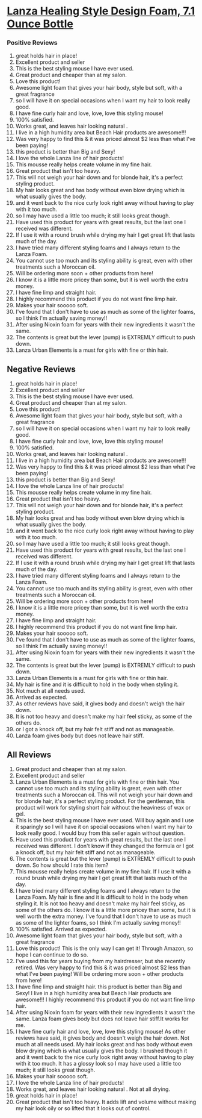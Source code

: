 # [Lanza Healing Style Design Foam, 7.1 Ounce Bottle](https://products.checkmycream.com/products/Lanza-Healing-Style-Design-Foam-7.1-Ounce-Bottle.html)

### Positive Reviews

<ol>
      <li>great holds hair in place!</li>
      <li>Excellent product and seller</li>
      <li>This is the best styling mouse I have ever used.  </li>
      <li>Great product and cheaper than at my salon.</li>
      <li>Love this product!  </li>
      <li>Awesome light foam that gives your hair body, style but soft, with a great fragrance</li>
      <li>so I will have it on special occasions when I want my hair to look really good.  </li>
      <li>I have fine curly hair and love, love, love this styling mouse!</li>
      <li>100% satisfied.  </li>
      <li>Works great, and leaves hair looking natural .</li>
      <li>I live in a high humidity area but Beach Hair products are awesome!!!</li>
      <li>Was very happy to find this &amp; it was priced almost $2 less than what I&#x27;ve been paying!</li>
      <li>this product is better than Big and Sexy!</li>
      <li>I love the whole Lanza line of hair products!</li>
      <li>This mousse really helps create volume in my fine hair.  </li>
      <li>Great product that isn&#x27;t too heavy.</li>
      <li>This will not weigh your hair down and for blonde hair, it&#x27;s a perfect styling product.</li>
      <li>My hair looks great and has body without even blow drying which is what usually gives the body.</li>
      <li>and it went back to the nice curly look right away without having to play with it too much.</li>
      <li>so I may have used a little too much; it still looks great though.</li>
      <li>Have used this product for years with great results, but the last one I received was different.  </li>
      <li>If I use it with a round brush while drying my hair I get great lift that lasts much of the day.</li>
      <li>I have tried many different styling foams and I always return to the Lanza Foam.</li>
      <li>You cannot use too much and its styling ability is great, even with other treatments such a Moroccan oil.</li>
      <li>Will be ordering more soon + other products from here!</li>
      <li>I know it is a little more pricey than some, but it is well worth the extra money.</li>
      <li>I have fine limp and straight hair.</li>
      <li>I highly recommend this product if you do not want fine limp hair.</li>
      <li>Makes your hair sooooo soft.</li>
      <li>I&#x27;ve found that I don&#x27;t have to use as much as some of the lighter foams, so I think I&#x27;m actually saving money!!</li>
      <li>After using Nioxin foam for years with their new ingredients it wasn&#x27;t the same.</li>
      <li>The contents is great but the lever (pump) is EXTREMLY difficult to push down.</li>
      <li>Lanza Urban Elements is a must for girls with fine or thin hair.</li>
</ol>


<h2>Negative Reviews</h2>
<ol>
<li> great holds hair in place!</li>
<li> Excellent product and seller</li>
<li> This is the best styling mouse I have ever used.  </li>
<li> Great product and cheaper than at my salon.</li>
<li> Love this product!  </li>
<li> Awesome light foam that gives your hair body, style but soft, with a great fragrance</li>
<li> so I will have it on special occasions when I want my hair to look really good.  </li>
<li> I have fine curly hair and love, love, love this styling mouse!</li>
<li> 100% satisfied.  </li>
<li> Works great, and leaves hair looking natural .</li>
<li> I live in a high humidity area but Beach Hair products are awesome!!!</li>
<li> Was very happy to find this &amp; it was priced almost $2 less than what I&#x27;ve been paying!</li>
<li> this product is better than Big and Sexy!</li>
<li> I love the whole Lanza line of hair products!</li>
<li> This mousse really helps create volume in my fine hair.  </li>
<li> Great product that isn&#x27;t too heavy.</li>
<li> This will not weigh your hair down and for blonde hair, it&#x27;s a perfect styling product.</li>
<li> My hair looks great and has body without even blow drying which is what usually gives the body.</li>
<li> and it went back to the nice curly look right away without having to play with it too much.</li>
<li> so I may have used a little too much; it still looks great though.</li>
<li> Have used this product for years with great results, but the last one I received was different.  </li>
<li> If I use it with a round brush while drying my hair I get great lift that lasts much of the day.</li>
<li> I have tried many different styling foams and I always return to the Lanza Foam.</li>
<li> You cannot use too much and its styling ability is great, even with other treatments such a Moroccan oil.</li>
<li> Will be ordering more soon + other products from here!</li>
<li> I know it is a little more pricey than some, but it is well worth the extra money.</li>
<li> I have fine limp and straight hair.</li>
<li> I highly recommend this product if you do not want fine limp hair.</li>
<li> Makes your hair sooooo soft.</li>
<li> I&#x27;ve found that I don&#x27;t have to use as much as some of the lighter foams, so I think I&#x27;m actually saving money!!</li>
<li> After using Nioxin foam for years with their new ingredients it wasn&#x27;t the same.</li>
<li> The contents is great but the lever (pump) is EXTREMLY difficult to push down.</li>
<li> Lanza Urban Elements is a must for girls with fine or thin hair.</li>
<li> My hair is fine and it is difficult to hold in the body when styling it.</li>
<li> Not much at all needs used.</li>
<li> Arrived as expected.</li>
<li> As other reviews have said, it gives body and doesn&#x27;t weigh the hair down.</li>
<li> It is not too heavy and doesn&#x27;t make my hair feel sticky, as some of the others do.</li>
<li> or I got a knock off, but my hair felt stiff and not as manageable.</li>
<li> Lanza foam gives body but does not leave hair stiff.</li>
</ol>

<h2>All Reviews</h2>

<ol>
    <li> Great product and cheaper than at my salon.</li>
    <li> Excellent product and seller</li>
    <li> Lanza Urban Elements is a must for girls with fine or thin hair. You cannot use too much and its styling ability is great, even with other treatments such a Moroccan oil. This will not weigh your hair down and for blonde hair, it&#x27;s a perfect styling product. For the gentleman, this product will work for styling short hair without the heaviness of wax or gel.</li>
    <li> This is the best styling mouse I have ever used.  Will buy again and I use it sparingly so I will have it on special occasions when I want my hair to look really good.  I would buy from this seller again without question.</li>
    <li> Have used this product for years with great results, but the last one I received was different.  I don&#x27;t know if they changed the formula or I got a knock off, but my hair felt stiff and not as manageable.</li>
    <li> The contents is great but the lever (pump) is EXTREMLY difficult to push down. So how should I rate this item?</li>
    <li> This mousse really helps create volume in my fine hair.  If I use it with a round brush while drying my hair I get great lift that lasts much of the day.</li>
    <li> I have tried many different styling foams and I always return to the Lanza Foam. My hair is fine and it is difficult to hold in the body when styling it. It is not too heavy and doesn&#x27;t make my hair feel sticky, as some of the others do. I know it is a little more pricey than some, but it is well worth the extra money. I&#x27;ve found that I don&#x27;t have to use as much as some of the lighter foams, so I think I&#x27;m actually saving money!!</li>
    <li> 100% satisfied.  Arrived as expected.</li>
    <li> Awesome light foam that gives your hair body, style but soft, with a great fragrance</li>
    <li> Love this product!  This is the only way I can get it!  Through Amazon, so hope I can continue to do so.</li>
    <li> I&#x27;ve used this for years buying from my hairdresser, but she recently retired. Was very happy to find this &amp; it was priced almost $2 less than what I&#x27;ve been paying! Will be ordering more soon + other products from here!</li>
    <li> I have fine limp and straight hair. this product is better than Big and Sexy! I live in a high humidity area but Beach Hair products are awesome!!! I highly recommend this product if you do not want fine limp hair.</li>
    <li> After using Nioxin foam for years with their new ingredients it wasn&#x27;t the same. Lanza foam gives body but does not leave hair stiff.It works for me.</li>
    <li> I have fine curly hair and love, love, love this styling mouse! As other reviews have said, it gives body and doesn&#x27;t weigh the hair down. Not much at all needs used. My hair looks great and has body without even blow drying which is what usually gives the body. I brushed though it and it went back to the nice curly look right away without having to play with it too much. It has a glossy look so I may have used a little too much; it still looks great though.</li>
    <li> Makes your hair sooooo soft.</li>
    <li> I love the whole Lanza line of hair products!</li>
    <li> Works great, and leaves hair looking natural . Not at all drying.</li>
    <li> great holds hair in place!</li>
    <li> Great product that isn&#x27;t too heavy. It adds lift and volume without making my hair look oily or so lifted that it looks out of control.</li>
</ol>





